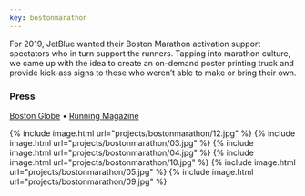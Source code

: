 ```yaml
---
key: bostonmarathon
---
```


For 2019, JetBlue wanted their Boston Marathon activation support spectators who in turn support the runners. Tapping into marathon culture, we came up with the idea to create an on-demand poster printing truck and provide kick-ass signs to those who weren’t able to make or bring their own.

<!-- Working with production vendors, we built and parked a tailer in Coolidge Corner equipped with two industrial Epson roll printers. Using an in-house web app we then generated customized posters by placing messages on top of templated background images. The end result lined Brookline with hundreds of unique JetBlue branded posters, supporting runners on their way to the finish line and bringing a smile to the crowd along the way. -->

### Press
[Boston Globe](https://www.bostonglobe.com/metro/2019/04/15/these-were-some-best-signs-from-boston-marathon/hPkGQZ1ZYEZveFTWpwCPGJ/story.html)
 • [Running Magazine](https://runningmagazine.ca/sections/runs-races/john-frederick-becomes-first-canadian-to-run-34-consecutive-boston-marathons/)

{% include image.html url="projects/bostonmarathon/12.jpg" %}
{% include image.html url="projects/bostonmarathon/03.jpg" %}
{% include image.html url="projects/bostonmarathon/04.jpg" %}
{% include image.html url="projects/bostonmarathon/10.jpg" %}
{% include image.html url="projects/bostonmarathon/05.jpg" %}
{% include image.html url="projects/bostonmarathon/09.jpg" %}
